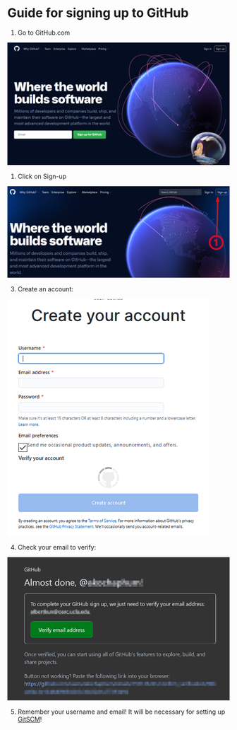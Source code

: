 # Guide for signing up to GitHub

1.  Go to GitHub.com

![](./media/image1.png)

1.  Click on Sign-up

![](./media/image2.png)

3.  Create an account:

![](./media/image3.png)

4.  Check your email to verify:

![](./media/image4.png)

5.  Remember your username and email! It will be necessary for setting up [GitSCM](gitscm.md)!
